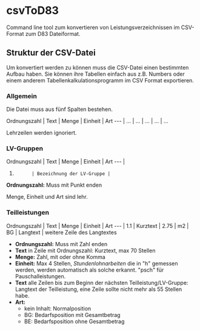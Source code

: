 csvToD83
========

Command line tool zum konvertieren von Leistungsverzeichnissen im CSV-Format zum D83 Dateiformat.

## Struktur der CSV-Datei

Um konvertiert werden zu können muss die CSV-Datei einen bestimmten Aufbau haben. Sie können ihre Tabellen einfach aus z.B. Numbers oder einem anderem Tabellenkalkulationsprogramm im CSV Format exportieren.

### Allgemein

Die Datei muss aus fünf Spalten bestehen.

Ordnungszahl | Text | Menge | Einheit | Art
---          |
...          | ...  | ...   | ...     | ...

Lehrzeilen werden ignoriert.

### LV-Gruppen

Ordnungszahl | Text | Menge | Einheit | Art
---          |
1.           | Bezeichnung der LV-Gruppe |

__Ordnungszahl:__ Muss mit Punkt enden

Menge, Einheit und Art sind lehr.

### Teilleistungen

Ordnungszahl | Text | Menge | Einheit | Art
---          |
1.1          | Kurztext | 2.75 | m2 | BG
             | Langtext
             | weitere Zeile des Langtextes

* __Ordnungszahl:__ Muss mit Zahl enden
* __Text__ in Zeile mit Ordnungszahl: Kurztext, max 70 Stellen
* __Menge:__ Zahl, mit oder ohne Komma
* __Einheit:__ Max 4 Stellen, _Stundenlohnarbeiten_ die in "h" gemessen werden, werden automatisch als solche erkannt. "psch" für Pauschalleistungen.
* __Text__ alle Zeilen bis zum Beginn der nächsten Teilleistung/LV-Gruppe: Langtext der Teilleistung, eine Zeile sollte nicht mehr als 55 Stellen habe.
* __Art:__
	* kein Inhalt: Normalposition
	* BG: Bedarfsposition mit Gesamtbetrag
	* BE: Bedarfsposition ohne Gesamtbetrag






